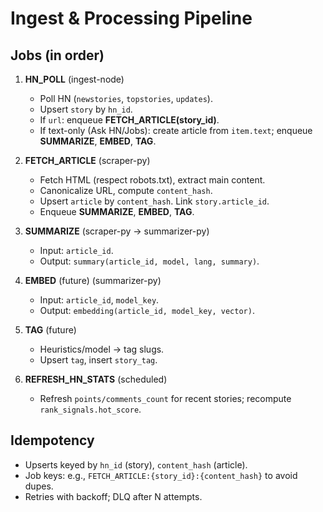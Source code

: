 # Ingest & Processing Pipeline

## Jobs (in order)

1. **HN_POLL** (ingest-node)

   - Poll HN (`newstories`, `topstories`, `updates`).
   - Upsert `story` by `hn_id`.
   - If `url`: enqueue **FETCH_ARTICLE(story_id)**.
   - If text-only (Ask HN/Jobs): create article from `item.text`; enqueue **SUMMARIZE**, **EMBED**, **TAG**.

2. **FETCH_ARTICLE** (scraper-py)

   - Fetch HTML (respect robots.txt), extract main content.
   - Canonicalize URL, compute `content_hash`.
   - Upsert `article` by `content_hash`. Link `story.article_id`.
   - Enqueue **SUMMARIZE**, **EMBED**, **TAG**.

3. **SUMMARIZE** (scraper-py → summarizer-py)

   - Input: `article_id`.
   - Output: `summary(article_id, model, lang, summary)`.

4. **EMBED** (future) (summarizer-py)

   - Input: `article_id`, `model_key`.
   - Output: `embedding(article_id, model_key, vector)`.

5. **TAG** (future)

   - Heuristics/model → tag slugs.
   - Upsert `tag`, insert `story_tag`.

6. **REFRESH_HN_STATS** (scheduled)
   - Refresh `points/comments_count` for recent stories; recompute `rank_signals.hot_score`.

## Idempotency

- Upserts keyed by `hn_id` (story), `content_hash` (article).
- Job keys: e.g., `FETCH_ARTICLE:{story_id}:{content_hash}` to avoid dupes.
- Retries with backoff; DLQ after N attempts.
